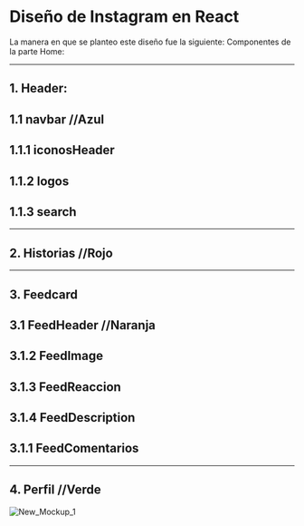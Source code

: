 # Diseño de Instagram en React
La manera en que se planteo este diseño fue la siguiente:
Componentes de la parte Home:
**********************
## 1. Header:         
## 1.1 navbar //Azul              
## 1.1.1 iconosHeader   
## 1.1.2 logos            
## 1.1.3 search         
**********************
## 2. Historias //Rojo  
**********************
## 3. Feedcard
## 3.1 FeedHeader //Naranja 
## 3.1.2 FeedImage
## 3.1.3 FeedReaccion
## 3.1.4 FeedDescription
## 3.1.1 FeedComentarios
**********************
## 4. Perfil //Verde



![New_Mockup_1](https://user-images.githubusercontent.com/61366649/143065216-d7a924d7-6e8f-490a-98f0-4d6d996c6756.png)
